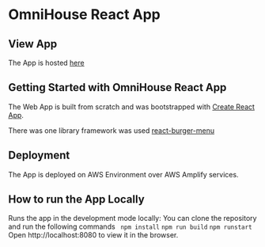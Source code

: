 # OmniHouse React App

## View App
The App is hosted [here](https://master.d203f6lujkklyj.amplifyapp.com/)


## Getting Started with OmniHouse React App

The Web App is built from scratch and was bootstrapped with [Create React App](https://github.com/facebook/create-react-app).

There was one library framework was used [react-burger-menu](https://www.npmjs.com/package/react-burger-menu)

## Deployment
The App is deployed on AWS Environment over AWS Amplify services.


## How to run the App Locally

Runs the app in the development mode locally:
You can clone the repository and run the following commands
` npm install`
`npm run build`
`npm runstart`
Open http://localhost:8080 to view it in the browser.
